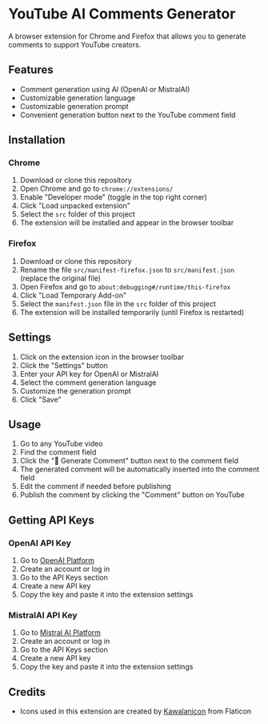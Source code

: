 # YouTube AI Comments Generator

A browser extension for Chrome and Firefox that allows you to generate comments to support YouTube creators.

## Features

- Comment generation using AI (OpenAI or MistralAI)
- Customizable generation language
- Customizable generation prompt
- Convenient generation button next to the YouTube comment field

## Installation

### Chrome

1. Download or clone this repository
2. Open Chrome and go to `chrome://extensions/`
3. Enable "Developer mode" (toggle in the top right corner)
4. Click "Load unpacked extension"
5. Select the `src` folder of this project
6. The extension will be installed and appear in the browser toolbar

### Firefox

1. Download or clone this repository
2. Rename the file `src/manifest-firefox.json` to `src/manifest.json` (replace the original file)
3. Open Firefox and go to `about:debugging#/runtime/this-firefox`
4. Click "Load Temporary Add-on"
5. Select the `manifest.json` file in the `src` folder of this project
6. The extension will be installed temporarily (until Firefox is restarted)

## Settings

1. Click on the extension icon in the browser toolbar
2. Click the "Settings" button
3. Enter your API key for OpenAI or MistralAI
4. Select the comment generation language
5. Customize the generation prompt
6. Click "Save"

## Usage

1. Go to any YouTube video
2. Find the comment field
3. Click the "🤖 Generate Comment" button next to the comment field
4. The generated comment will be automatically inserted into the comment field
5. Edit the comment if needed before publishing
6. Publish the comment by clicking the "Comment" button on YouTube

## Getting API Keys

### OpenAI API Key

1. Go to [OpenAI Platform](https://platform.openai.com/)
2. Create an account or log in
3. Go to the API Keys section
4. Create a new API key
5. Copy the key and paste it into the extension settings

### MistralAI API Key

1. Go to [Mistral AI Platform](https://console.mistral.ai/)
2. Create an account or log in
3. Go to the API Keys section
4. Create a new API key
5. Copy the key and paste it into the extension settings

## Credits

- Icons used in this extension are created by [Kawalanicon](https://www.flaticon.com/authors/kawalanicon) from Flaticon

